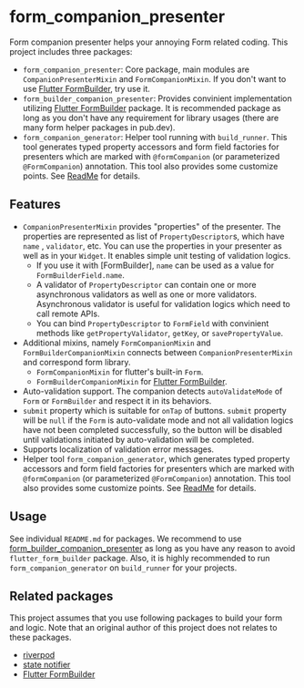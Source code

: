 # form_companion_presenter

Form companion presenter helps your annoying Form related coding.
This project includes three packages:

* `form_companion_presenter`: Core package, main modules are `CompanionPresenterMixin` and `FormCompanionMixin`. If you don't want to use [Flutter FormBuilder](https://pub.dev/packages/flutter_form_builder), try use it.
* `form_builder_companion_presenter`: Provides convinient implementation utilizing [Flutter FormBuilder](https://pub.dev/packages/flutter_form_builder) package. It is recommended package as long as you don't have any requirement for library usages (there are many form helper packages in pub.dev).
* `form_companion_generator`: Helper tool running with `build_runner`. This tool generates typed property accessors and form field factories for presenters which are marked with `@formCompanion` (or parameterized `@FormCompanion`) annotation. This tool also provides some customize points. See [ReadMe](packages/form_companion_generator/README.md) for details.

## Features

* `CompanionPresenterMixin` provides "properties" of the presenter. The properties are represented as list of `PropertyDescriptor`s, which have `name` , `validator`, etc. You can use the properties in your presenter as well as in your `Widget`. It enables simple unit testing of validation logics.
  * If you use it with [FormBuilder], `name` can be used as a value for `FormBuilderField.name`.
  * A validator of `PropertyDescriptor` can contain one or more asynchronous validators as well as one or more validators. Asynchronous validator is useful for validation logics which need to call remote APIs.
  * You can bind `PropertyDescriptor` to `FormField` with convinient methods like `getPropertyValidator`, `getKey`, or `savePropertyValue`.
* Additional mixins, namely `FormCompanionMixin` and `FormBuilderCompanionMixin` connects between `CompanionPresenterMixin` and correspond form library.
  * `FormCompanionMixin` for flutter's built-in `Form`.
  * `FormBuilderCompanionMixin` for [Flutter FormBuilder](https://pub.dev/packages/flutter_form_builder).
* Auto-validation support. The companion detects `autoValidateMode` of `Form` or `FormBuilder` and respect it in its behaviors.
* `submit` property which is suitable for `onTap` of buttons. `submit` property will be `null` if the `Form` is auto-validate mode and not all validation logics have not been completed successfully, so the button will be disabled until validations initiated by auto-validation will be completed.
* Supports localization of validation error messages.
* Helper tool `form_companion_generator`, which generates typed property accessors and form field factories for presenters which are marked with `@formCompanion` (or parameterized `@FormCompanion`) annotation. This tool also provides some customize points. See [ReadMe](packages/form_companion_generator/README.md) for details.

## Usage

See individual `README.md` for packages. We recommend to use [form_builder_companion_presenter](./package/form_builder_companion_presenter/README.md) as long as you have any reason to avoid `flutter_form_builder` package. Also, it is highly recommended to run `form_companion_generator` on `build_runner` for your projects.

## Related packages

This project assumes that you use following packages to build your form and logic. Note that an original author of this project does not relates to these packages.

* [riverpod](https://pub.dev/packages/riverpod)
* [state notifier](https://pub.dev/packages/state_notifier)
* [Flutter FormBuilder](https://pub.dev/packages/flutter_form_builder)
